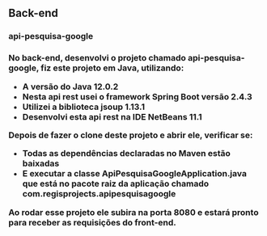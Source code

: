 <h2>Back-end</h2>
<h3>api-pesquisa-google<h3>

<p>No back-end, desenvolvi  o projeto chamado api-pesquisa-google, fiz este projeto em Java, utilizando:</p> 

<ul>
  <li>
    A versão do Java 12.0.2
  </li>
  <li>
    Nesta api rest usei o framework Spring Boot versão 2.4.3
  </li>
  <li>
    Utilizei a biblioteca jsoup 1.13.1
  </li>
  <li>
    Desenvolvi esta api rest na IDE NetBeans 11.1
  </li>
</ul>

<p>Depois de fazer o clone deste projeto e abrir ele, verificar se:</p>

<ul>
  <li>
    Todas as dependências declaradas no Maven estão baixadas
  </li>
  <li>
    E executar a classe ApiPesquisaGoogleApplication.java que está no pacote raiz da aplicação chamado com.regisprojects.apipesquisagoogle
  </li>  
</ul>

<p>Ao rodar esse projeto ele subira na porta 8080 e estará pronto para receber as requisições do front-end.</p>

